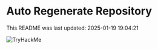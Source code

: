 # Auto Regenerate Repository

This README was last updated: 2025-01-19 19:04:21

 ![TryHackMe](https://tryhackme.com/badge/533634)